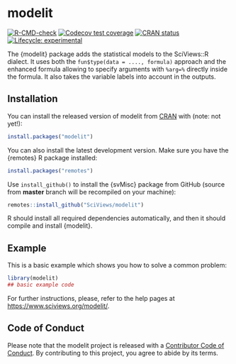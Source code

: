 
# modelit

<!-- badges: start -->
[![R-CMD-check](https://github.com/SciViews/modelit/workflows/R-CMD-check/badge.svg)](https://github.com/SciViews/modelit/actions)
[![Codecov test coverage](https://codecov.io/gh/SciViews/modelit/branch/main/graph/badge.svg)](https://codecov.io/gh/SciViews/modelit?branch=main)
[![CRAN status](https://www.r-pkg.org/badges/version/modelit)](https://CRAN.R-project.org/package=modelit)
[![Lifecycle: experimental](https://img.shields.io/badge/lifecycle-experimental-orange.svg)](https://lifecycle.r-lib.org/articles/stages.html#experimental)
<!-- badges: end -->

The {modelit} package adds the statistical models to the SciViews::R dialect. It uses both the `fun$type(data = ...., formula)` approach and the enhanced formula allowing to specify arguments with `%arg=%` directly inside the formula. It also takes the variable labels into account in the outputs.

## Installation

You can install the released version of modelit from [CRAN](https://CRAN.R-project.org) with (note: not yet!):

``` r
install.packages("modelit")
```

You can also install the latest development version. Make sure you have the {remotes} R package installed:

```r
install.packages("remotes")
```

Use `install_github()` to install the {svMisc} package from GitHub (source from **master** branch will be recompiled on your machine):

```r
remotes::install_github("SciViews/modelit")
```

R should install all required dependencies automatically, and then it should compile and install {modelit}.

## Example

This is a basic example which shows you how to solve a common problem:

``` r
library(modelit)
## basic example code
```

For further instructions, please, refer to the help pages at https://www.sciviews.org/modelit/.

## Code of Conduct

Please note that the modelit project is released with a [Contributor Code of Conduct](https://contributor-covenant.org/version/2/0/CODE_OF_CONDUCT.html). By contributing to this project, you agree to abide by its terms.
